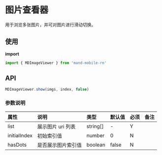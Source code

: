 # 图片查看器

用于浏览多张图片，并可对图片进行滑动切换。

## 使用

**import**

```javascript
import { MDImageViewer } from 'mand-mobile-rn'
```

## API

```jsx
MDImageViewer.show(imgs, index, false)
```

### 参数说明

| 属性         | 说明               | 类型     | 默认值 | 必须 | 备注 |
| :----------- | :----------------- | :------- | :----- | :--- | :--- |
| list         | 展示图片 uri 列表  | string[] | -      | Y    |      |
| initialIndex | 初始索引值         | number   | 0      | N    |      |
| hasDots      | 是否展示图片索引值 | boolean  | false  | N    |      |
